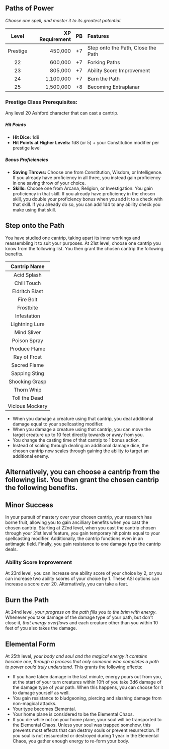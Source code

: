 ## Paths of Power
*Choose one spell, and master it to its greatest potential.*

<div class='classTable'>

| Level    | XP Requirement   | PB | Features |
|:--------:|----------:|---:|:---------|
| Prestige | 450,000   | +7 | Step onto the Path, Close the Path |
| 22       | 600,000   | +7 | Forking Paths |
| 23       | 805,000   | +7 | Ability Score Improvement	|
| 24       | 1,100,000 | +7 | Burn the Path |
| 25       | 1,500,000 | +8 | Becoming Extraplanar |
</div>
		
### Prestige Class Prerequisites:
Any level 20 Ashford character that can cast a cantrip.

##### Hit Points
- **Hit Dice:** 1d8	
- **Hit Points at Higher Levels:** 1d8 (or 5) + your Constitution modifier per prestige level

##### Bonus Proficiencies
- **Saving Throws:** Choose one from Constitution, Wisdom, or Intelligence. If you already have proficiency in all three, you instead gain proficiency in one saving throw of your choice.
- **Skills:** Choose one from Arcana, Religion, or Investigation. You gain proficiency in that skill. If you already have proficiency in the chosen skill, you double your proficiency bonus when you add it to a check with that skill. If you already do so, you can add 1d4 to any ability check you make using that skill.

## Step onto the Path
You have studied one cantrip, taking apart its inner workings and reassembling it to suit your purposes. At 21st level, choose one cantrip you know from the following list. You then grant the chosen cantrip the following benefits. 

<div class='classTable'>

|Cantrip Name   | 
|:--------:|
|Acid Splash | 
| Chill Touch|
| Eldritch Blast|
| Fire Bolt|
| Frostbite|
| Infestation|
| Lightning Lure|
| Mind Sliver|
| Poison Spray|
| Produce Flame|
| Ray of Frost|
| Sacred Flame|
| Sapping Sting|
| Shocking Grasp|
| Thorn Whip|
| Toll the Dead|
| Vicious Mockery|
</div>

- When you damage a creature using that cantrip, you deal additional damage equal to your spellcasting modifier.
- When you damage a creature using that cantrip, you can move the target creature up to 10 feet directly towards or away from you.
- You change the casting time of that cantrip to 1 bonus action.
- Instead of scaling through dealing an additional damage dice, the chosen cantrip now scales through gaining the ability to target an additional enemy.

Alternatively, you can choose a cantrip from the following list. You then grant the chosen cantrip the following benefits.
- 

## Minor Success
In your pursuit of mastery over your chosen cantrip, your research has borne fruit, allowing you to gain ancilliary benefits when you cast the chosen cantrip. Starting at 22nd level, when you cast the cantrip chosen through your 21st level feature, you gain temporary hit points equal to your spellcasting modifier. Additionally, the cantrip functions even in an antimagic field. Finally, you gain resistance to one damage type the cantrip deals.

### Ability Score Improvement	
At 23rd level, you can increase one ability score of your choice by 2, or you can increase two ability scores of your choice by 1. These ASI options can increase a score over 20.
Alternatively, you can take a feat.

## Burn the Path
At 24nd level, *your progress on the path fills you to the brim with energy*. Whenever you take damage of the damage type of your path, but don't close it, *that energy overflows* and each creature other than you within 10 feet of you also takes the damage.

## Elemental Form
At 25th level, *your body and soul and the magical energy it contains become one, through a process that only someone who completes a path to power could truly understand.* This grants the following effects:

- If you have taken damage in the last minute, energy pours out from you, at the start of your turn creatures within 10ft of you take 3d6 damage of the damage type of your path. When this happens, you can choose for it to damage yourself as well.
- You gain resistance to bludgeoning, piercing and slashing damage from non-magical attacks.
- Your type becomes Elemental.
- Your home plane is considered to be the Elemental Chaos.
- If you die while not on your home plane, your soul will be transported to the Elemental Chaos. Unless your soul was trapped somehow, this prevents most effects that can destroy souls or prevent resurrection. If you soul is not ressurected or destroyed during 1 year in the Elemental Chaos, you gather enough energy to re-form your body.